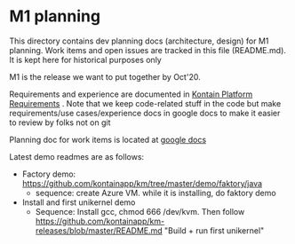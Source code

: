 # M1 planning

This directory contains dev planning docs (architecture, design) for M1 planning. Work items and open issues are tracked in this file (README.md). It is kept here for historical purposes only

M1 is the release we want to put together by Oct'20.

Requirements and experience are documented in [Kontain Platform Requirements](https://docs.google.com/document/d/1LPeGZEuRdgeGx-fvsZ3Gs8ltYp6xOB7MCk10zFwtpsE/edit#) . Note that we keep  code-related stuff in the code but make requirements/use cases/experience docs in google docs to make it easier to review by folks not on git

Planning doc for work items is located at [google docs](https://docs.google.com/document/d/1B7qhKES-VLhOsUbBuNL6e7GDaKRZ6IVPqaQtGMeoj0s/edit?usp=sharing)

Latest demo readmes are as follows:
* Factory demo:  https://github.com/kontainapp/km/tree/master/demo/faktory/java
  * sequence: create Azure VM. while it is installing, do faktory demo
* Install and first unikernel demo
  * Sequence: Install gcc, chmod 666 /dev/kvm. Then follow https://github.com/kontainapp/km-releases/blob/master/README.md "Build + run first unikernel"
